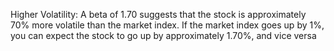 Higher Volatility: A beta of 1.70 suggests that the stock is approximately 70% more volatile than the market index. If the market index goes up by 1%, you can expect the stock to go up by approximately 1.70%, and vice versa